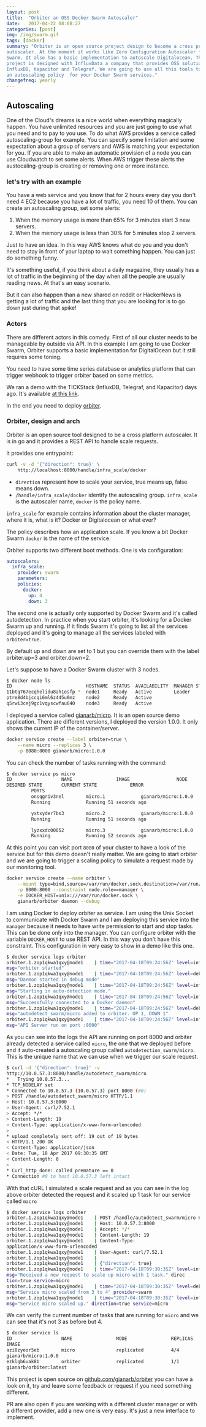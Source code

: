 ```yaml
---
layout: post
title:  "Orbiter an OSS Docker Swarm Autoscaler"
date:   2017-04-22 08:08:27
categories: [post]
img: /img/swarm.gif
tags: [docker]
summary: "Orbiter is an open source project design to become a cross provider
autoscaler. At the moment it works like Zero Configuration Autoscaler for Docker
Swarm. It also has a basic implementation to autoscale Digitalocean. This
project is designed with InfluxData a company that provides OSS solution like
InfluxDB, Kapacitor and Telegraf. We are going to use all this tools to create
an autoscaling policy  for your Docker Swarm services."
changefreq: yearly
---
```

## Autoscaling
One of the Cloud's dreams is a nice world when everything magically happen. You
have unlimited resources and you are just going to use what you need and to pay
to you use.
To do what AWS provides a service called autoscaling-group for example. You can
specify some limitation and some expectation about a group of servers and AWS is
matching your expectation for you.
If you are able to make an automatic provision of a node you can use Cloudwatch
to set some alerts. When AWS trigger these alerts the austocaling-group is
creating or removing one or more instance.

### let's try with an example
You have a web service and you know that for 2 hours every day you don't need 4
EC2 because you have a lot of traffic, you need 10 of them.
You can create an autoscaling group, set some alerts:

1. When the memory usage is more than 65% for 3 minutes start 3 new servers.
2. When the memory usage is less than 30% for 5 minutes stop 2 servers.

Just to have an idea. In this way AWS knows what do you and you don't need to
stay in front of your laptop to wait something happen. You can just do something
funny.

It's something useful, if you think about a daily magazine, they usually has a
lot of traffic in the beginning of the day when all the people are usually
reading news. At that's an easy scenario.

But it can also happen than a new shared on reddit or HackerNews is getting a
lot of traffic and the last thing that you are looking for is to go down just
during that spike!

### Actors

There are different actors in this comedy. First of all our cluster needs to be
manageable by outside via API. In this example I am going to use Docker Swarm,
Orbiter supports a basic implementation for DigitalOcean but it still requires
some toning.

You need to have some time series database or analytics platform that can
trigger webhook to trigger orbiter based on some metrics.

We ran a demo with the TICKStack (InfluxDB, Telegraf, and Kapacitor) days ago.
It's available [at this
link](https://www.influxdata.com/resources/influxdata-helps-docker-auto-scale-monitoring/?ao_campid=70137000000Jgw7).

In the end you need to deploy [orbiter](https://github.com/gianarb/orbiter).

### Orbiter, design and arch

Orbiter is an open source tool designed to be a cross platform autoscaler. It is
in go and it provides a REST API to handle scale requests.

It provides one entrypoint:

```sh
curl -v -d '{"direction": true}' \
    http://localhost:8000/handle/infra_scale/docker
```

* `direction` represent how to scale your service, true means up, false means
  down.
* `/handle/infra_scale/docker` identify the autoscaling group.
  `infra_scale` is the autoscaler name, `docker` is the policy name.

`infra_scale` for example contains information about the cluster manager, where
it is, what is it? Docker or Digitalocean or what ever?

The policy describes how an application scale. If you know a bit Docker Swarm
`docker` is the name of the service.

Orbiter supports two different boot methods. One is via configuration:

```yaml
autoscalers:
  infra_scale:
    provider: swarm
    parameters:
    policies:
      docker:
        up: 4
        down: 3
```

The second one is actually only supported by Docker Swarm and it's called
autodetection. In practice when you start orbiter, it's looking for a Docker
Swarm up and running. If it finds Swarm it's going to list all the services
deployed and it's going to manage all the services labeled with `orbiter=true`.

By default up and down are set to 1 but you can override them with the label
orbiter.up=3 and orbiter.down=2.

Let's suppose to have a Docker Swarm cluster with 3 nodes.

```bash
$ docker node ls
ID                           HOSTNAME  STATUS  AVAILABILITY  MANAGER STATUS
11btq767ecqhelidu8ah1osfp *  node1     Ready   Active        Leader
ptre8d4bjccqi6ml6z445u0mz    node2     Ready   Active
q5rwi3cej9gc1vqyscwfau640    node3     Ready   Active
```

I deployed a service called [gianarb/micro](https://github.com/gianarb/micro).
It is an open source demo application. There are different versions, I deployed
the version 1.0.0. It only shows the current IP of the container/server.

```bash
docker service create --label orbiter=true \
    --name micro --replicas 3 \
    -p 8080:8000 gianarb/micro:1.0.0
```

You can check the number of tasks running with the command:

```bash
$ docker service ps micro
ID                  NAME                IMAGE                 NODE
DESIRED STATE       CURRENT STATE            ERROR
         PORTS
         onsqgriv3nel        micro.1             gianarb/micro:1.0.0   node3
         Running             Running 51 seconds ago

         yxtxyder7bs3        micro.2             gianarb/micro:1.0.0   node1
         Running             Running 51 seconds ago

         lyzxxdc00052        micro.3             gianarb/micro:1.0.0   node2
         Running             Running 52 seconds ago

```

At this point you can visit port `8080` of your cluster to have a look of the
service but for this demo doesn't really matter. We are going to start orbiter
and we are going to trigger a scaling policy to simulate a request made by our
monitoring tool.

```bash
docker service create --name orbiter \
    --mount type=bind,source=/var/run/docker.sock,destination=/var/run/docker.sock \
    -p 8000:8000 --constraint node.role==manager \
    -e DOCKER_HOST=unix:///var/run/docker.sock \
    gianarb/orbiter daemon --debug
```

I am using Docker to deploy orbiter as service. I am using the Unix Socket to
communicate with Docker Swarm and I am deploying this service into the `manager`
because it needs to have write permission to start and stop tasks. This can be
done only into the manager. You can configure orbiter with the variable
`DOCKER_HOST` to use REST API. In this way you don't have this constraint. This
configuration in very easy to show in a demo like this one.

```bash
$ docker service logs orbiter
orbiter.1.zop1qkwa1qxy@node1    | time="2017-04-18T09:24:56Z" level=info
msg="orbiter started"
orbiter.1.zop1qkwa1qxy@node1    | time="2017-04-18T09:24:56Z" level=debug
msg="Daemon started in debug mode"
orbiter.1.zop1qkwa1qxy@node1    | time="2017-04-18T09:24:56Z" level=info
msg="Starting in auto-detection mode."
orbiter.1.zop1qkwa1qxy@node1    | time="2017-04-18T09:24:56Z" level=info
msg="Successfully connected to a Docker daemon"
orbiter.1.zop1qkwa1qxy@node1    | time="2017-04-18T09:24:56Z" level=debug
msg="autodetect_swarm/micro added to orbiter. UP 1, DOWN 1"
orbiter.1.zop1qkwa1qxy@node1    | time="2017-04-18T09:24:56Z" level=info
msg="API Server run on port :8000"
```
As you can see into the logs the API are running on port 8000 and orbiter
already detected a service called `micro`, the one that we deployed before and
it auto-created a autoscaling group called `autodetection_swarm/micro`.
This is the unique name that we can use when we trigger our scale request.

```bash
$ curl -d '{"direction": true}' -v
http://10.0.57.3:8000/handle/autodetect_swarm/micro
*   Trying 10.0.57.3...
* TCP_NODELAY set
* Connected to 10.0.57.3 (10.0.57.3) port 8000 (#0)
> POST /handle/autodetect_swarm/micro HTTP/1.1
> Host: 10.0.57.3:8000
> User-Agent: curl/7.52.1
> Accept: */*
> Content-Length: 19
> Content-Type: application/x-www-form-urlencoded
>
* upload completely sent off: 19 out of 19 bytes
< HTTP/1.1 200 OK
< Content-Type: application/json
< Date: Tue, 18 Apr 2017 09:30:35 GMT
< Content-Length: 0
<
* Curl_http_done: called premature == 0
* Connection #0 to host 10.0.57.3 left intact
```

With that cURL I simulated a scale request and as you can see in the log above
orbiter detected the request and it scaled up 1 task for our service called
`macro`

```bash
$ docker service logs orbiter
orbiter.1.zop1qkwa1qxy@node1    | POST /handle/autodetect_swarm/micro HTTP/1.1
orbiter.1.zop1qkwa1qxy@node1    | Host: 10.0.57.3:8000
orbiter.1.zop1qkwa1qxy@node1    | Accept: */*
orbiter.1.zop1qkwa1qxy@node1    | Content-Length: 19
orbiter.1.zop1qkwa1qxy@node1    | Content-Type:
application/x-www-form-urlencoded
orbiter.1.zop1qkwa1qxy@node1    | User-Agent: curl/7.52.1
orbiter.1.zop1qkwa1qxy@node1    |
orbiter.1.zop1qkwa1qxy@node1    | {"direction": true}
orbiter.1.zop1qkwa1qxy@node1    | time="2017-04-18T09:30:35Z" level=info
msg="Received a new request to scale up micro with 1 task." direc
tion=true service=micro
orbiter.1.zop1qkwa1qxy@node1    | time="2017-04-18T09:30:35Z" level=debug
msg="Service micro scaled from 3 to 4" provider=swarm
orbiter.1.zop1qkwa1qxy@node1    | time="2017-04-18T09:30:35Z" level=info
msg="Service micro scaled up." direction=true service=micro
```

We can verify the current number of tasks that are running for `micro` and we
can see that it's not 3 as before but 4.

```bash
$ docker service ls
ID                  NAME                MODE                REPLICAS
IMAGE
azi8zyeor5eb        micro               replicated          4/4
gianarb/micro:1.0.0
ezklgb6uak8b        orbiter             replicated          1/1
gianarb/orbiter:latest
```

This project is open source on
[github.com/gianarb/orbiter](https://github.com/gianarb/orbiter) you can have a look on
it, try and leave some feedback or request if you need something different.

PR are also open if you are working with a different cluster manager or with a
different provider, add a new one is very easy. It's just a new interface to
implement.

